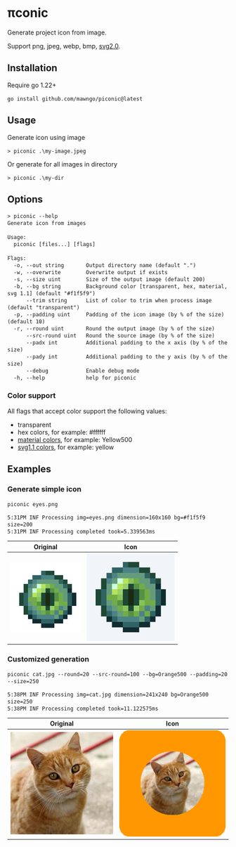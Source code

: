 # &pi;conic

Generate project icon from image.

Support png, jpeg, webp, bmp, [svg2.0](https://github.com/srwiley/oksvg).

## Installation

Require go 1.22+

```shell
go install github.com/mawngo/piconic@latest
```

## Usage

Generate icon using image

```shell
> piconic .\my-image.jpeg
```

Or generate for all images in directory

```shell
> piconic .\my-dir
```

## Options

```
> piconic --help
Generate icon from images

Usage:
  piconic [files...] [flags]

Flags:
  -o, --out string       Output directory name (default ".")
  -w, --overwrite        Overwrite output if exists
  -s, --size uint        Size of the output image (default 200)
  -b, --bg string        Background color [transparent, hex, material, svg 1.1] (default "#f1f5f9")
      --trim string      List of color to trim when process image (default "transparent")
  -p, --padding uint     Padding of the icon image (by % of the size) (default 10)
  -r, --round uint       Round the output image (by % of the size)
      --src-round uint   Round the source image (by % of the size)
      --padx int         Additional padding to the x axis (by % of the size)
      --pady int         Additional padding to the y axis (by % of the size)
      --debug            Enable debug mode
  -h, --help             help for piconic
```

### Color support

All flags that accept color support the following values:

- transparent
- hex colors, for example: #ffffff
- [material colors](https://m2.material.io/design/color/the-color-system.html), for example: Yellow500
- [svg1.1 colors](docs/SVG1.1_Color_Swatch.svg.png), for example: yellow

## Examples

### Generate simple icon

```
piconic eyes.png
```

```shell
5:31PM INF Processing img=eyes.png dimension=160x160 bg=#f1f5f9 size=200
5:31PM INF Processing completed took=5.339563ms
```

| Original                   | Icon                                       |
|----------------------------|--------------------------------------------|
| ![eyes.png](docs/eyes.png) | ![eyes.200pc10.png](docs/eyes.200pc10.png) |

### Customized generation

```
piconic cat.jpg --round=20 --src-round=100 --bg=Orange500 --padding=20 --size=250
```

```shell
5:38PM INF Processing img=cat.jpg dimension=241x240 bg=Orange500 size=250
5:38PM INF Processing completed took=11.122575ms
```

| Original                 | Icon                                     |
|--------------------------|------------------------------------------|
| ![cat.jpg](docs/cat.jpg) | ![cat.250pc20.png](docs/cat.250pc20.png) |

